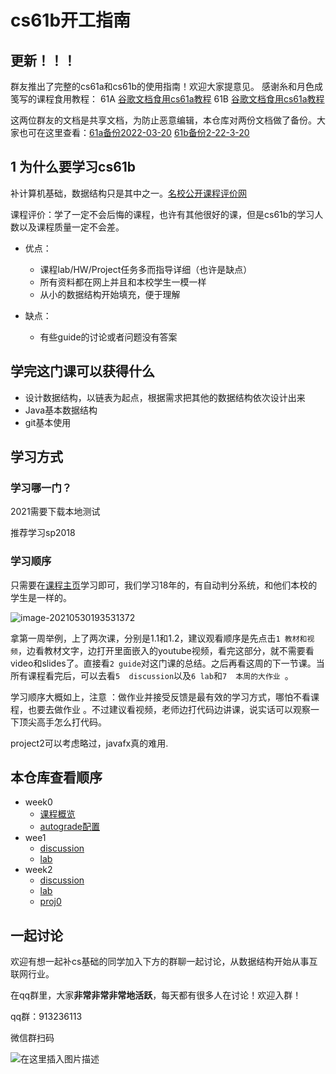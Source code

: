 

# cs61b开工指南

## 更新！！！
群友推出了完整的cs61a和cs61b的使用指南！欢迎大家提意见。
感谢糸和月色成笺写的课程食用教程：
61A
[谷歌文档食用cs61a教程](https://docs.google.com/document/d/1pceaNK3_1mcFOPtK47YKqDl45u8kWCzayuVxP9mrWZg/edit?usp=sharing)
61B
[谷歌文档食用cs61a教程](https://docs.google.com/document/d/1lh1GyJfP4d99Kd2ubFWcHtzMgwW4M3aMDLqafMCGO7I/edit?usp=sharing)

这两位群友的文档是共享文档，为防止恶意编辑，本仓库对两份文档做了备份。大家也可在这里查看：[61a备份2022-03-20](https://github.com/SFUMECJF/cs61b-study-guide/blob/main/A%20Guide%20For%20CS%2061A_%20Structure%20and%20Interpretatiof%20Computer%20Programs.pdf) [61b备份2-22-3-20](https://github.com/SFUMECJF/cs61b-study-guide/blob/main/A%20Guide%20For%20CS%2061A_%20Structure%20and%20Interpretatiof%20Computer%20Programs.pdf)


## 1 为什么要学习cs61b

补计算机基础，数据结构只是其中之一。[名校公开课程评价网](https://github.com/conanhujinming/comments-for-awesome-courses)

课程评价：学了一定不会后悔的课程，也许有其他很好的课，但是cs61b的学习人数以及课程质量一定不会差。

- 优点：
  - 课程lab/HW/Project任务多而指导详细（也许是缺点）
  - 所有资料都在网上并且和本校学生一模一样
  - 从小的数据结构开始填充，便于理解

- 缺点：
  - 有些guide的讨论或者问题没有答案

## 学完这门课可以获得什么

- 设计数据结构，以链表为起点，根据需求把其他的数据结构依次设计出来
- Java基本数据结构
- git基本使用



## 学习方式

### 学习哪一门？
2021需要下载本地测试

推荐学习sp2018

### 学习顺序
只需要在[课程主页](https://sp18.datastructur.es/)学习即可，我们学习18年的，有自动判分系统，和他们本校的学生是一样的。

![image-20210530193531372](https://gitee.com/umecjf/figures/raw/master/image-20210530193531372.png)

拿第一周举例，上了两次课，分别是1.1和1.2，建议观看顺序是先点击`1 教材和视频`，边看教材文字，边打开里面嵌入的youtube视频，看完这部分，就不需要看video和slides了。直接看`2 guide`对这门课的总结。之后再看这周的下一节课。当所有课程看完后，可以去看`5  discussion`以及`6 lab`和`7  本周的大作业 `。

学习顺序大概如上，注意 ：做作业并接受反馈是最有效的学习方式，哪怕不看课程，也要去做作业 。不过建议看视频，老师边打代码边讲课，说实话可以观察一下顶尖高手怎么打代码。

project2可以考虑略过，javafx真的难用.

## 本仓库查看顺序

- week0
  - [课程概览]()
  - [autograde配置]()
- wee1
  - [discussion]()
  - [lab]()
- week2
  - [discussion]()
  - [lab]()
  - [proj0]()



## 一起讨论

欢迎有想一起补cs基础的同学加入下方的群聊一起讨论，从数据结构开始从事互联网行业。

在qq群里，大家**非常非常非常地活跃**，每天都有很多人在讨论！欢迎入群！

qq群：913236113

微信群扫码

![在这里插入图片描述](https://img-blog.csdnimg.cn/20200529103009878.gif#pic_center)
